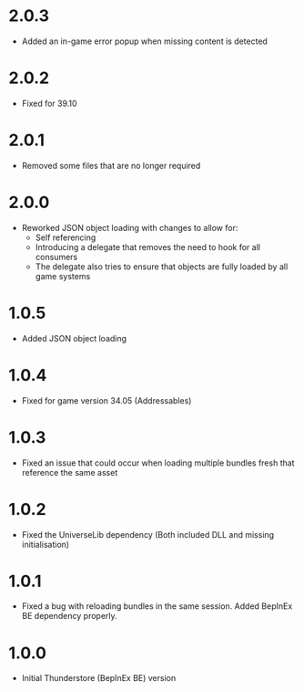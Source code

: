 # 2.0.3

* Added an in-game error popup when missing content is detected

# 2.0.2

* Fixed for 39.10

# 2.0.1

* Removed some files that are no longer required

# 2.0.0

* Reworked JSON object loading with changes to allow for:
  * Self referencing
  * Introducing a delegate that removes the need to hook for all consumers
  * The delegate also tries to ensure that objects are fully loaded by all game systems

# 1.0.5

* Added JSON object loading

# 1.0.4

* Fixed for game version 34.05 (Addressables)

# 1.0.3

* Fixed an issue that could occur when loading multiple bundles fresh that reference the same asset

# 1.0.2

* Fixed the UniverseLib dependency (Both included DLL and missing initialisation)

# 1.0.1

* Fixed a bug with reloading bundles in the same session. Added BepInEx BE dependency properly.

# 1.0.0

* Initial Thunderstore (BepInEx BE) version